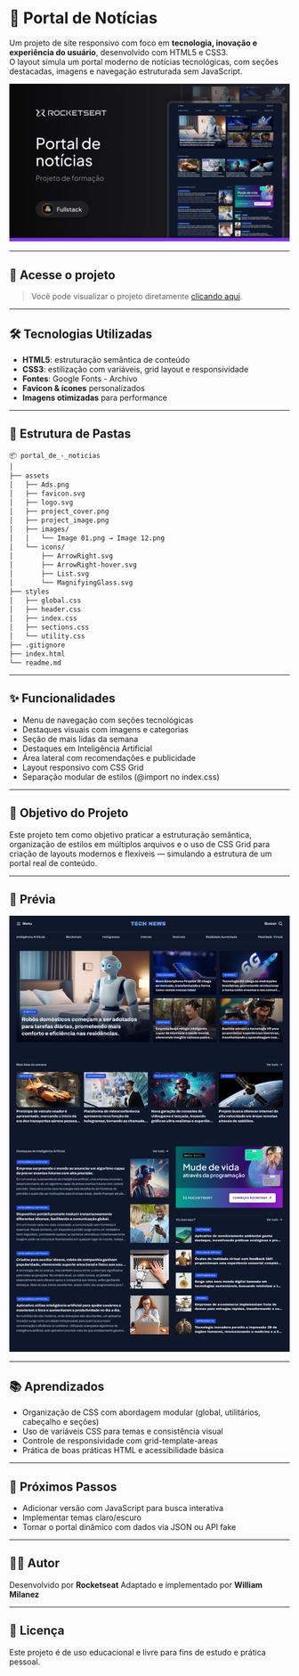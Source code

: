 # 📰 Portal de Notícias

Um projeto de site responsivo com foco em **tecnologia, inovação e experiência do usuário**, desenvolvido com HTML5 e CSS3.  
O layout simula um portal moderno de notícias tecnológicas, com seções destacadas, imagens e navegação estruturada sem JavaScript.

![Capa do Projeto](./assets/project_cover.png)

---

## 🔗 Acesse o projeto

> Você pode visualizar o projeto diretamente [clicando aqui](#).

---

## 🛠️ Tecnologias Utilizadas

- **HTML5**: estruturação semântica de conteúdo
- **CSS3**: estilização com variáveis, grid layout e responsividade
- **Fontes**: Google Fonts - Archivo
- **Favicon & ícones** personalizados
- **Imagens otimizadas** para performance

---

## 📁 Estrutura de Pastas

```
📦 portal_de_-_noticias
│
├── assets
│   ├── Ads.png
│   ├── favicon.svg
│   ├── logo.svg
│   ├── project_cover.png
│   ├── project_image.png
│   ├── images/
│   │   └── Image 01.png → Image 12.png
│   └── icons/
│       ├── ArrowRight.svg
│       ├── ArrowRight-hover.svg
│       ├── List.svg
│       └── MagnifyingGlass.svg
├── styles
│   ├── global.css
│   ├── header.css
│   ├── index.css
│   ├── sections.css
│   └── utility.css
├── .gitignore
├── index.html
└── readme.md
```

---

## ✨ Funcionalidades

- Menu de navegação com seções tecnológicas
- Destaques visuais com imagens e categorias
- Seção de mais lidas da semana
- Destaques em Inteligência Artificial
- Área lateral com recomendações e publicidade
- Layout responsivo com CSS Grid
- Separação modular de estilos (@import no index.css)

---

## 🎯 Objetivo do Projeto

Este projeto tem como objetivo praticar a estruturação semântica, organização de estilos em múltiplos arquivos e o uso de CSS Grid para criação de layouts modernos e flexíveis — simulando a estrutura de um portal real de conteúdo.

---

## 📸 Prévia

![Imagem do Projeto](./assets/project_image.png)

---

## 📚 Aprendizados

- Organização de CSS com abordagem modular (global, utilitários, cabeçalho e seções)
- Uso de variáveis CSS para temas e consistência visual
- Controle de responsividade com grid-template-areas
- Prática de boas práticas HTML e acessibilidade básica

---

## 🚀 Próximos Passos

- Adicionar versão com JavaScript para busca interativa
- Implementar temas claro/escuro
- Tornar o portal dinâmico com dados via JSON ou API fake

---

## 👨‍💻 Autor

Desenvolvido por **Rocketseat**
Adaptado e implementado por **William Milanez**

---

## 📄 Licença

Este projeto é de uso educacional e livre para fins de estudo e prática pessoal.
